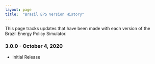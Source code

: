 ```yaml
---
layout: page
title:	"Brazil EPS Version History"
---
```

This page tracks updates that have been made with each version of the Brazil Energy Policy Simulator.

### **3.0.0 - October 4, 2020**

* Initial Release
